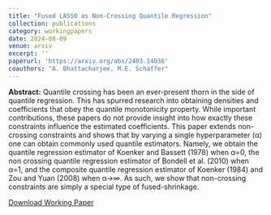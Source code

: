 ```yaml
---
title: "Fused LASSO as Non-Crossing Quantile Regression"
collection: publications
category: workingpapers
date: 2024-08-09
venue: arxiv
excerpt: ''
paperurl: 'https://arxiv.org/abs/2403.14036'
coauthors: "A. Bhattacharjee, M.E. Schaffer"
---
```

**Abstract:** Quantile crossing has been an ever-present thorn in the side of quantile regression. This has spurred research into obtaining densities and coefficients that obey the quantile monotonicity property. While important contributions, these papers do not provide insight into how exactly these constraints influence the estimated coefficients. This paper extends non-crossing constraints and shows that by varying a single hyperparameter (α) one can obtain commonly used quantile estimators. Namely, we obtain the quantile regression estimator of Koenker and Bassett (1978) when α=0, the non crossing quantile regression estimator of Bondell et al. (2010) when α=1, and the composite quantile regression estimator of Koenker (1984) and Zou and Yuan (2008) when α→∞. As such, we show that non-crossing constraints are simply a special type of fused-shrinkage. 

[Download Working Paper](https://arxiv.org/abs/2403.14036)
